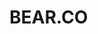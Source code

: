 <!DOCTYPE html>
<html>

<title> bears | clothing brand </title>

<head>
<h1> BEAR.CO </h1>
</head>
<body>
</body>
</html>
